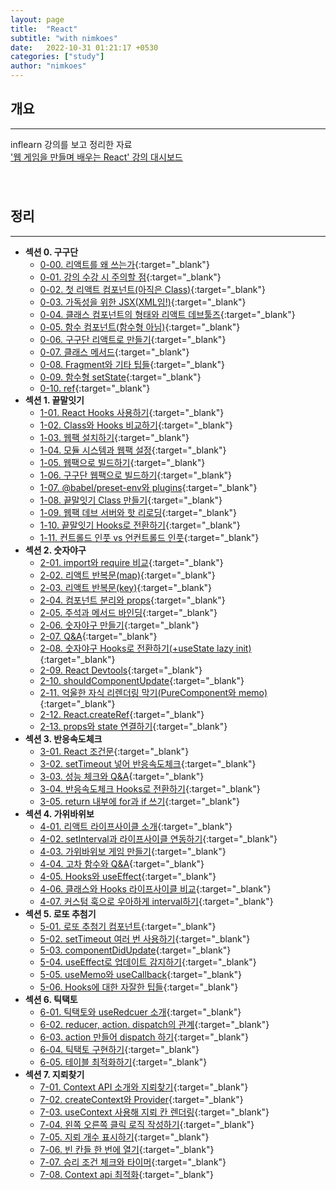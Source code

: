 ```yaml
---
layout: page
title:  "React"
subtitle: "with nimkoes"
date:   2022-10-31 01:21:17 +0530
categories: ["study"]
author: "nimkoes"
---
```


## **개요**
---
inflearn 강의를 보고 정리한 자료  
[<u>'웹 게임을 만들며 배우는 React' 강의 대시보드</u>][link_study]
　  
　  
　  

## **정리**
---

- **섹션 0. 구구단**
  - [0-00. 리액트를 왜 쓰는가](https://inky-bug-9a2.notion.site/0-00-c366caac56b94e8c996ab7fb4ff9300a){:target="_blank"}  
  - [0-01. 강의 수강 시 주의할 점](https://inky-bug-9a2.notion.site/0-01-04a253a07c034e91b31f2cf3a9859fd1){:target="_blank"}  
  - [0-02. 첫 리액트 컴포넌트(아직은 Class)](https://inky-bug-9a2.notion.site/0-02-Class-d64812876c2d432da9284f031a6e1c3c){:target="_blank"}  
  - [0-03. 가독성을 위한 JSX(XML임!)](https://inky-bug-9a2.notion.site/0-03-JSX-XML-0663c4d254ec41dc9289525a763ce852){:target="_blank"}  
  - [0-04. 클래스 컴포넌트의 형태와 리액트 데브툴즈](https://inky-bug-9a2.notion.site/0-04-f36e37b078d54c55890994e77fc0d1db){:target="_blank"}  
  - [0-05. 함수 컴포넌트(함수형 아님)](https://inky-bug-9a2.notion.site/0-05-a448096fba604ed8a056c15172ede187){:target="_blank"}  
  - [0-06. 구구단 리액트로 만들기](https://inky-bug-9a2.notion.site/0-06-b0fb824b5c754847877a61d1ca468cdc){:target="_blank"}  
  - [0-07. 클래스 메서드](https://inky-bug-9a2.notion.site/0-07-34557994586242489b5d76ca97fa8305){:target="_blank"}  
  - [0-08. Fragment와 기타 팁들](https://inky-bug-9a2.notion.site/0-08-Fragment-4cc082d7e9724ce2b57bff4da87d3829){:target="_blank"}  
  - [0-09. 함수형 setState](https://inky-bug-9a2.notion.site/0-09-setState-12874e0b478041d4bd7abeda21eeddcd){:target="_blank"}  
  - [0-10. ref](https://inky-bug-9a2.notion.site/0-10-ref-460f703230be4904bfa32c15bb5d4f2b){:target="_blank"}  
- **섹션 1. 끝말잇기**
  - [1-01. React Hooks 사용하기](https://inky-bug-9a2.notion.site/1-01-React-Hooks-fe79bf4acb104be3b13646d74e4d6ad4){:target="_blank"}  
  - [1-02. Class와 Hooks 비교하기](https://inky-bug-9a2.notion.site/1-02-Class-Hooks-1beca2ebca0848e48622d09a5b617da2){:target="_blank"}  
  - [1-03. 웹팩 설치하기](https://inky-bug-9a2.notion.site/1-03-170ca3d832bd460293e84252e19c420a){:target="_blank"}  
  - [1-04. 모듈 시스템과 웹팩 설정](https://inky-bug-9a2.notion.site/1-04-65b125eab32b48b7bf3f7a798fe507a1){:target="_blank"}  
  - [1-05. 웹팩으로 빌드하기](https://inky-bug-9a2.notion.site/1-05-545d2df003d548caac1af0fe98077374){:target="_blank"}  
  - [1-06. 구구단 웹팩으로 빌드하기](https://inky-bug-9a2.notion.site/1-06-8dd2cf30d0284495afd23c8107d027a0){:target="_blank"}  
  - [1-07. @babel/preset-env와 plugins](https://inky-bug-9a2.notion.site/1-07-babel-preset-env-plugins-6539be6134a044ec89b294d15271ff93){:target="_blank"}  
  - [1-08. 끝말잇기 Class 만들기](https://inky-bug-9a2.notion.site/1-08-Class-838d7efbb34d4e8b90033ded9383b5a6){:target="_blank"}  
  - [1-09. 웹팩 데브 서버와 핫 리로딩](https://inky-bug-9a2.notion.site/1-09-27cb67b746c64823ab109b8dbd47c8c6){:target="_blank"}  
  - [1-10. 끝말잇기 Hooks로 전환하기](https://inky-bug-9a2.notion.site/1-10-Hooks-25b80dfd11ed44928404b037aa4639fa){:target="_blank"}  
  - [1-11. 컨트롤드 인풋 vs 언컨트롤드 인풋](https://inky-bug-9a2.notion.site/1-11-vs-3b14787459c847b78add5089caded268){:target="_blank"}  
- **섹션 2. 숫자야구**
  - [2-01. import와 require 비교](https://inky-bug-9a2.notion.site/2-01-import-require-277b8b21d5644f80bfaa6b7b18fe333d){:target="_blank"}  
  - [2-02. 리액트 반복문(map)](https://inky-bug-9a2.notion.site/2-02-map-80d280e6359d44fe998347b1b0ebf5ef){:target="_blank"}  
  - [2-03. 리액트 반복문(key)](https://inky-bug-9a2.notion.site/2-03-key-dc9dfbb6f8944c9ab64f34a65686d428){:target="_blank"}  
  - [2-04. 컴포넌트 분리와 props](https://inky-bug-9a2.notion.site/2-04-props-9197400f010a4c9bb5e4f39bfa88f23a){:target="_blank"}  
  - [2-05. 주석과 메서드 바인딩](https://inky-bug-9a2.notion.site/2-05-26e2407cac6c4c15a60a9320c97f2d2b){:target="_blank"}  
  - [2-06. 숫자야구 만들기](https://inky-bug-9a2.notion.site/2-06-6e3ec7d7c3c444b7872e3c0c472c4acb){:target="_blank"}  
  - [2-07. Q&A](https://inky-bug-9a2.notion.site/2-07-Q-A-c95a32fd9b394561a1dd3026cfaf55c6){:target="_blank"}  
  - [2-08. 숫자야구 Hooks로 전환하기(+useState lazy init)](https://inky-bug-9a2.notion.site/2-08-Hooks-useState-lazy-init-e3eb83de5968477da0ec0108aaf86c3e){:target="_blank"}  
  - [2-09. React Devtools](https://inky-bug-9a2.notion.site/2-09-React-Devtools-8122b87d52f54438942c793740bfa683){:target="_blank"}  
  - [2-10. shouldComponentUpdate](https://inky-bug-9a2.notion.site/2-10-shouldComponentUpdate-5b3d074197f74419bd902d272c01712c){:target="_blank"}  
  - [2-11. 억울한 자식 리렌더링 막기(PureComponent와 memo)](https://inky-bug-9a2.notion.site/2-11-PureComponent-memo-8b58d7e58ec44a788336c29683065b24){:target="_blank"}  
  - [2-12. React.createRef](https://inky-bug-9a2.notion.site/2-12-React-createRef-4e8f4f17e4434ed881bfed79bdfa7599){:target="_blank"}  
  - [2-13. props와 state 연결하기](https://inky-bug-9a2.notion.site/2-13-props-state-ddeb642ab3a04c728728b747c7472c3b){:target="_blank"}  
- **섹션 3. 반응속도체크**
  - [3-01. React 조건문](https://inky-bug-9a2.notion.site/3-01-React-cc0157b410e7416592bef4d2beeabf97){:target="_blank"}  
  - [3-02. setTimeout 넣어 반응속도체크](https://inky-bug-9a2.notion.site/3-02-setTimeout-527f69f7127c4facad94a52313d2acf9){:target="_blank"}  
  - [3-03. 성능 체크와 Q&A](https://inky-bug-9a2.notion.site/3-03-Q-A-c43721a5aed4461e81e865e263de28e8){:target="_blank"}  
  - [3-04. 반응속도체크 Hooks로 전환하기](https://inky-bug-9a2.notion.site/3-04-Hooks-dec7fc1effc14a8bba8a785653cef9f5){:target="_blank"}  
  - [3-05. return 내부에 for과 if 쓰기](https://inky-bug-9a2.notion.site/3-05-return-for-if-e17ee802593a45e3bcdfa6402228235e){:target="_blank"}  
- **섹션 4. 가위바위보**
  - [4-01. 리액트 라이프사이클 소개](https://inky-bug-9a2.notion.site/4-01-e681eaac5b614835af7cca95f87f58f7){:target="_blank"}  
  - [4-02. setInterval과 라이프사이클 연동하기](https://inky-bug-9a2.notion.site/4-02-setInterval-405b447668c3447ca4704fb9266a6c72){:target="_blank"}  
  - [4-03. 가위바위보 게임 만들기](https://inky-bug-9a2.notion.site/4-03-16170361dd8f481b868bff01043ebd43){:target="_blank"}  
  - [4-04. 고차 함수와 Q&A](https://inky-bug-9a2.notion.site/4-04-Q-A-cfe368abdc494c949bd3b2ca90e28427){:target="_blank"}  
  - [4-05. Hooks와 useEffect](https://inky-bug-9a2.notion.site/4-05-Hooks-useEffect-bb275eadaeb641878ee7d5fcb662f32c){:target="_blank"}  
  - [4-06. 클래스와 Hooks 라이프사이클 비교](https://inky-bug-9a2.notion.site/4-06-Hooks-636379160d43450ebea3148f435e95ef){:target="_blank"}  
  - [4-07. 커스텀 훅으로 우아하게 interval하기](https://inky-bug-9a2.notion.site/4-07-interval-2fc98c71f13741b29deec1706c45eb01){:target="_blank"}  
- **섹션 5. 로또 추첨기**
  - [5-01. 로또 추첨기 컴포넌트](https://inky-bug-9a2.notion.site/5-01-ab6199c7056a4ba78a47b5ca0f29b49f){:target="_blank"}  
  - [5-02. setTimeout 여러 번 사용하기](https://inky-bug-9a2.notion.site/5-02-setTimeout-2db44064c5064e429ee8375d0d264717){:target="_blank"}  
  - [5-03. componentDidUpdate](https://inky-bug-9a2.notion.site/5-03-componentDidUpdate-8992aeed5685450789ca98df518d1e4a){:target="_blank"}  
  - [5-04. useEffect로 업데이트 감지하기](https://inky-bug-9a2.notion.site/5-04-useEffect-07854078959a46fcbfe429be97a85682){:target="_blank"}  
  - [5-05. useMemo와 useCallback](https://inky-bug-9a2.notion.site/5-05-useMemo-useCallback-7d24522266ba40c79a9717a2e99a8840){:target="_blank"}  
  - [5-06. Hooks에 대한 자잘한 팁들](){:target="_blank"}  
- **섹션 6. 틱택토**
  - [6-01. 틱택토와 useRedcuer 소개](){:target="_blank"}  
  - [6-02. reducer, action. dispatch의 관계](){:target="_blank"}  
  - [6-03. action 만들어 dispatch 하기](){:target="_blank"}  
  - [6-04. 틱택토 구현하기](){:target="_blank"}  
  - [6-05. 테이블 최적화하기](){:target="_blank"}  
- **섹션 7. 지뢰찾기**
  - [7-01. Context API 소개와 지뢰찾기](){:target="_blank"}  
  - [7-02. createContext와 Provider](){:target="_blank"}  
  - [7-03. useContext 사용해 지뢰 칸 렌더링](){:target="_blank"}  
  - [7-04. 왼쪽 오른쪽 클릭 로직 작성하기](){:target="_blank"}  
  - [7-05. 지뢰 개수 표시하기](){:target="_blank"}  
  - [7-06. 빈 칸들 한 번에 열기](){:target="_blank"}  
  - [7-07. 승리 조건 체크와 타이머](){:target="_blank"}  
  - [7-08. Context api 최적화](){:target="_blank"}  
　  
　  
　  

[link_study]:https://www.inflearn.com/course/web-game-react/dashboard



